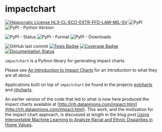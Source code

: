 # impactchart

[![Hippocratic License HL3-CL-ECO-EXTR-FFD-LAW-MIL-SV](https://img.shields.io/static/v1?label=Hippocratic%20License&message=HL3-CL-ECO-EXTR-FFD-LAW-MIL-SV&labelColor=5e2751&color=bc8c3d)](https://firstdonoharm.dev/version/3/0/cl-eco-extr-ffd-law-mil-sv.html)
![PyPI](https://img.shields.io/pypi/v/impactchart)
![PyPI - Python Version](https://img.shields.io/pypi/pyversions/impactchart)

![PyPI - Status](https://img.shields.io/pypi/status/impactchart?label=PyPI%20Status)
![PyPI - Format](https://img.shields.io/pypi/format/impactchart?label=PyPI%20Format)
![PyPI - Downloads](https://img.shields.io/pypi/dm/impactchart?label=PyPI%20Downloads)

![GitHub last commit](https://img.shields.io/github/last-commit/vengroff/impactchart)
[![Tests Badge](../reports/junit/tests-badge.svg)](https://vengroff.github.io/impactchart/)
[![Coverage Badge](../reports/coverage/coverage-badge.svg)](https://vengroff.github.io/impactchart/)
[![Documentation Status](https://readthedocs.org/projects/impactchart/badge/?version=latest)](https://impactchart.readthedocs.io/en/latest/?badge=latest)


`impactchart` is a Python library for generating impact charts.

Please see [An Introduction to Impact Charts](https://datapinions.com/an-introduction-to-impact-charts/)
for an introduction to what they are all about.

Applications built on top of `impactchart` be found in the 
projects [evlcharts](https://github.com/vengroff/evlcharts) and
[rihcharts](https://github.com/vengroff/rihcharts).

An earlier version of the code that led to what is now
here produced the impact charts available at [http://rih.datapinions.com/impact.html](http://rih.datapinions.com/impact.html).
This work, and the motivation for the impact chart approach, is discussed at length in the blog post
[Using Interpretable Machine Learning to Analyze Racial and Ethnic Disparities in Home Values](https://datapinions.com/using-interpretable-machine-learning-to-analyze-racial-and-ethnic-disparities-in-home-values/).
